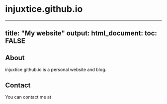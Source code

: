 # injuxtice.github.io

---
title: "My website"
output: 
  html_document:
    toc: FALSE
---

## About

injuxtice.github.io is a personal website and blog.

## Contact

You can contact me at 

